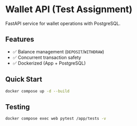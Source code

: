 # Wallet API (Test Assignment)

FastAPI service for wallet operations with PostgreSQL.  

## Features  
- ✅ Balance management (`DEPOSIT`/`WITHDRAW`)  
- ✅ Concurrent transaction safety  
- ✅ Dockerized (App + PostgreSQL)    

## Quick Start  
```bash
docker compose up -d --build
```

## Testing
```bash 
docker compose exec web pytest /app/tests -v
```
